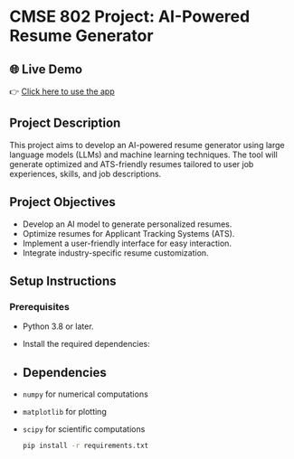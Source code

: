 # CMSE 802 Project: AI-Powered Resume Generator

## 🌐 Live Demo

👉 [Click here to use the app](https://v0-ai-resume-builder-himani-iitm-himanshis-projects-93369bd3.vercel.app)

## Project Description
This project aims to develop an AI-powered resume generator using large language models (LLMs) and machine learning techniques. The tool will generate optimized and ATS-friendly resumes tailored to user job experiences, skills, and job descriptions.

## Project Objectives
- Develop an AI model to generate personalized resumes.
- Optimize resumes for Applicant Tracking Systems (ATS).
- Implement a user-friendly interface for easy interaction.
- Integrate industry-specific resume customization.

## Setup Instructions

### Prerequisites
- Python 3.8 or later.
- Install the required dependencies:
- ## Dependencies

- `numpy` for numerical computations
- `matplotlib` for plotting
- `scipy` for scientific computations
  ```bash
  pip install -r requirements.txt
